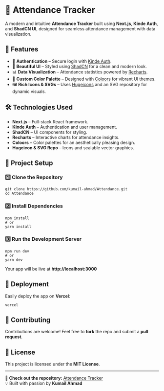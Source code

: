 # 📌 Attendance Tracker

A modern and intuitive **Attendance Tracker** built using **Next.js**, **Kinde Auth**, and **ShadCN UI**, designed for seamless attendance management with data visualization.

## 🚀 Features

- 🔐 **Authentication** – Secure login with [Kinde Auth](https://kinde.com/).
- 🎨 **Beautiful UI** – Styled using [ShadCN](https://ui.shadcn.com/) for a clean and modern look.
- 📊 **Data Visualization** – Attendance statistics powered by [Recharts](https://recharts.org/).
- 🎨 **Custom Color Palette** – Designed with [Coloors](https://coolors.co/) for vibrant UI themes.
- 🖼 **Rich Icons & SVGs** – Uses [Hugeicons](https://hugeicons.com/) and an SVG repository for dynamic visuals.

## 🛠 Technologies Used

- **Next.js** – Full-stack React framework.
- **Kinde Auth** – Authentication and user management.
- **ShadCN** – UI components for styling.
- **Recharts** – Interactive charts for attendance insights.
- **Coloors** – Color palettes for an aesthetically pleasing design.
- **Hugeicon & SVG Repo** – Icons and scalable vector graphics.

## 📂 Project Setup

### 1️⃣ Clone the Repository
```
git clone https://github.com/kumail-ahmad/Attendance.git
cd Attendance
```

### 2️⃣ Install Dependencies
```
npm install
# or
yarn install
```

### 3️⃣ Run the Development Server
```
npm run dev
# or
yarn dev
```
Your app will be live at **http://localhost:3000**

## 📌 Deployment

Easily deploy the app on **Vercel**:
```
vercel
```


## 🤝 Contributing

Contributions are welcome! Feel free to **fork** the repo and submit a **pull request**.

## 📜 License

This project is licensed under the **MIT License**.

---

🚀 **Check out the repository:** [Attendance Tracker](https://github.com/kumail-ahmad/Attendance)  
💡 Built with passion by **Kumail Ahmad**
